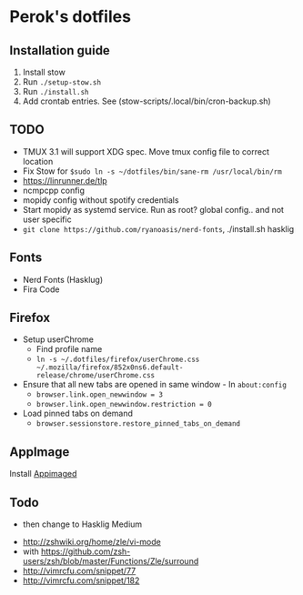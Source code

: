 # Perok's dotfiles


Installation guide
------------------

1) Install stow
2) Run `./setup-stow.sh`
2) Run `./install.sh`
3) Add crontab entries. See (stow-scripts/.local/bin/cron-backup.sh)



## TODO
- TMUX 3.1 will support XDG spec. Move tmux config file to correct location
- Fix Stow for `$sudo ln -s ~/dotfiles/bin/sane-rm /usr/local/bin/rm`
- https://linrunner.de/tlp
- ncmpcpp config
- mopidy config without spotify credentials
- Start mopidy as systemd service. Run as root? global config.. and not user specific
- `git clone https://github.com/ryanoasis/nerd-fonts`, ./install.sh hasklig

## Fonts

- Nerd Fonts (Hasklug)
- Fira Code



## Firefox

- Setup userChrome
  - Find profile name
  - `ln -s ~/.dotfiles/firefox/userChrome.css ~/.mozilla/firefox/852x0ns6.default-release/chrome/userChrome.css`
- Ensure that all new tabs are opened in same window - In `about:config`
  - `browser.link.open_newwindow = 3`
  - `browser.link.open_newwindow.restriction = 0`
- Load pinned tabs on demand
  - `browser.sessionstore.restore_pinned_tabs_on_demand`

## AppImage

Install [Appimaged](https://github.com/AppImage/appimaged)

Todo
----

- then change to Hasklig Medium
* http://zshwiki.org/home/zle/vi-mode
* with https://github.com/zsh-users/zsh/blob/master/Functions/Zle/surround
* http://vimrcfu.com/snippet/77
* http://vimrcfu.com/snippet/182


